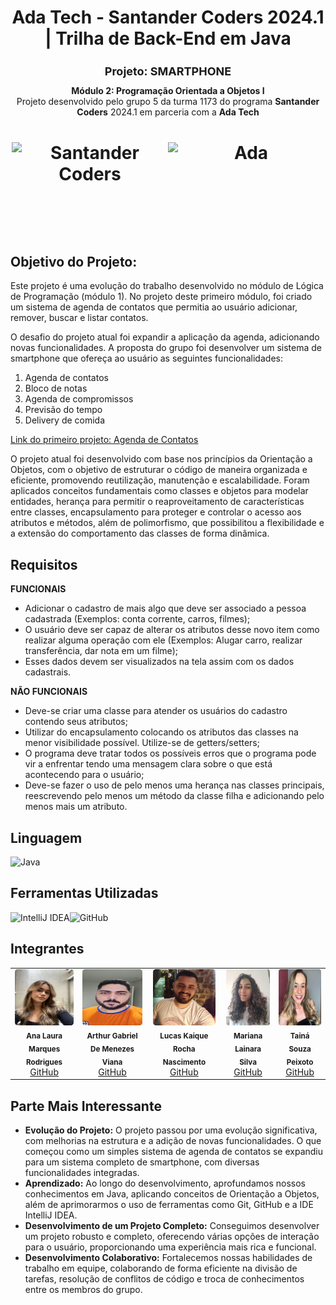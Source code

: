 <div align="center">
  <h1>Ada Tech - Santander Coders 2024.1 | Trilha de Back-End em Java</h1>
</div>
<div align="center">

  <h1 style="font-size: 18px;"><b>Projeto: SMARTPHONE</b></h1>
</div>

<div align="center">
<b>Módulo 2: Programação Orientada a Objetos I</b><br>Projeto desenvolvido pelo grupo 5 da turma 1173 do programa <b>Santander Coders</b> 2024.1 em parceria com a <b>Ada Tech</b>
</div>

<h1 align="center">
  <div style="display: flex; justify-content: center; align-items: center;">
    <img alt="Santander Coders" src="https://ada-strapi-production.s3.sa-east-1.amazonaws.com/Thumb_Meta_20_f25502065b.png" width="250" height="150">
    <img alt="Ada" src="https://ada-site-frontend.s3.sa-east-1.amazonaws.com/home/Thumb-Ada.png" width="250" height="150">
  </div>
</h1>

## Objetivo do Projeto:
Este projeto é uma evolução do trabalho desenvolvido no módulo de Lógica de Programação (módulo 1). No projeto deste primeiro módulo, foi criado um sistema de agenda de contatos que permitia ao usuário adicionar, remover, buscar e listar contatos.

O desafio do projeto atual foi expandir a aplicação da agenda, adicionando novas funcionalidades. A proposta do grupo foi desenvolver um sistema de smartphone que ofereça ao usuário as seguintes funcionalidades:
1. Agenda de contatos
2. Bloco de notas
3. Agenda de compromissos
4. Previsão do tempo
5. Delivery de comida

[Link do primeiro projeto: Agenda de Contatos](https://github.com/la1ni/agenda-contatos-santander-coders)

O projeto atual foi desenvolvido com base nos princípios da Orientação a Objetos, com o objetivo de estruturar o código de maneira organizada e eficiente, promovendo reutilização, manutenção e escalabilidade.
Foram aplicados conceitos fundamentais como classes e objetos para modelar entidades, herança para permitir o reaproveitamento de características entre classes, encapsulamento para proteger e controlar o acesso aos atributos e métodos, além de polimorfismo, que possibilitou a flexibilidade e a extensão do comportamento das classes de forma dinâmica.

## Requisitos

**FUNCIONAIS**
- Adicionar o cadastro de mais algo que deve ser associado a pessoa cadastrada (Exemplos: conta corrente, carros, filmes);
- O usuário deve ser capaz de alterar os atributos desse novo item como realizar alguma operação com ele (Exemplos: Alugar carro, realizar transferência, dar nota em um filme);
- Esses dados devem ser visualizados na tela assim com os dados cadastrais.

**NÃO FUNCIONAIS**
- Deve-se criar uma classe para atender os usuários do cadastro contendo seus atributos;
- Utilizar do encapsulamento colocando os atributos das classes na menor visibilidade possível. Utilize-se de getters/setters;
- O programa deve tratar todos os possíveis erros que o programa pode vir a enfrentar tendo uma mensagem clara sobre o que está acontecendo para o usuário;
- Deve-se fazer o uso de pelo menos uma herança nas classes principais, reescrevendo pelo menos um método da classe filha e adicionando pelo menos mais um atributo.

## Linguagem
![Java](https://img.shields.io/badge/java-%23ED8B00.svg?style=for-the-badge&logo=openjdk&logoColor=white)

## Ferramentas Utilizadas
![IntelliJ IDEA](https://img.shields.io/badge/IntelliJ_IDEA-000000.svg?style=for-the-badge&logo=intellij-idea&logoColor=white)![GitHub](https://img.shields.io/badge/github-%23121011.svg?style=for-the-badge&logo=github&logoColor=white)

## Integrantes

<table align="center">
  <tr>
    <td align="center">
      <img style="border-radius: 5%;" src="FotosReadme/LauraFoto.jpeg" height="90px" width="100px;" alt=""/><br />
      <sub><b>Ana Laura Marques Rodrigues</b></sub><br />
      <a href="https://github.com/lauluah" target="_blank">GitHub</a>
    </td>
    <td align="center">
      <img style="border-radius: 5%;" src="FotosReadme/Arthur.jpeg"  height="90px" width="100px;" alt=""/><br />
      <sub><b>Arthur Gabriel De Menezes Viana</b></sub><br />
      <a href="https://github.com/arthurgmv" target="_blank">GitHub</a>
    </td>
    <td align="center">
      <img style="border-radius: 5%;" src="FotosReadme/Lucas.jpeg" height="90px" width="100px;" alt=""/><br />
      <sub><b>Lucas Kaique Rocha Nascimento</b></sub><br />
      <a href="https://github.com/LucasKaique131" target="_blank">GitHub</a>
    </td>
    <td align="center">
      <img style="border-radius: 5%;" src="FotosReadme/Mariana.jpeg"  height="90px" width="100px;" alt=""/><br />
      <sub><b>Mariana Lainara Silva</b></sub><br />
      <a href="https://github.com/la1ni" target="_blank">GitHub</a>
    </td>
    <td align="center">
      <img style="border-radius: 5%;" src="FotosReadme/Taina.jpeg"  height="90px" width="100px;" alt=""/><br />
      <sub><b>Tainá Souza Peixoto</b></sub><br />
      <a href="https://github.com/peixotots" target="_blank">GitHub</a>
    </td>
  </tr>
</table>

## Parte Mais Interessante
- **Evolução do Projeto:** O projeto passou por uma evolução significativa, com melhorias na estrutura e a adição de novas funcionalidades. O que começou como um simples sistema de agenda de contatos se expandiu para um sistema completo de smartphone, com diversas funcionalidades integradas.
- **Aprendizado:** Ao longo do desenvolvimento, aprofundamos nossos conhecimentos em Java, aplicando conceitos de Orientação a Objetos, além de aprimorarmos o uso de ferramentas como Git, GitHub e a IDE IntelliJ IDEA.
- **Desenvolvimento de um Projeto Completo:** Conseguimos desenvolver um projeto robusto e completo, oferecendo várias opções de interação para o usuário, proporcionando uma experiência mais rica e funcional.
- **Desenvolvimento Colaborativo:** Fortalecemos nossas habilidades de trabalho em equipe, colaborando de forma eficiente na divisão de tarefas, resolução de conflitos de código e troca de conhecimentos entre os membros do grupo.
  
